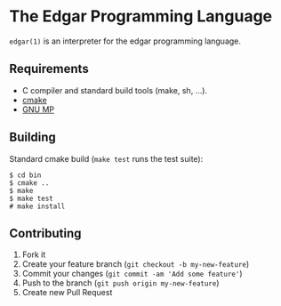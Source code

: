 # The Edgar Programming Language

`edgar(1)` is an interpreter for the edgar programming language.

## Requirements

* C compiler and standard build tools (make, sh, ...).
* [cmake](https://cmake.org/)
* [GNU MP](http://gmplib.org/)

## Building

Standard cmake build (`make test` runs the test suite):

    $ cd bin
    $ cmake ..
    $ make
    $ make test
    # make install

## Contributing

1. Fork it
2. Create your feature branch (`git checkout -b my-new-feature`)
3. Commit your changes (`git commit -am 'Add some feature'`)
4. Push to the branch (`git push origin my-new-feature`)
5. Create new Pull Request

